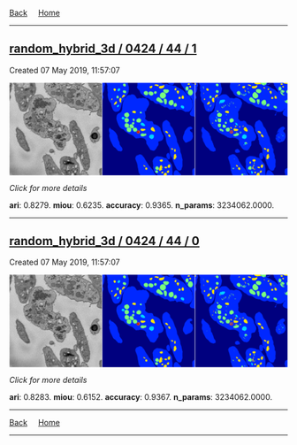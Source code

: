 
[Back](..)&nbsp;&nbsp;&nbsp;&nbsp;&nbsp;[Home](https://leapmanlab.github.io/snapshots)

---

<div class="summary"><a href="1"><h2>random_hybrid_3d / 0424 / 44 / 1</h2></a><p>Created 07 May 2019, 11:57:07
</p><a href="1"><img src="1/media/summary.png" align="center"></a><p>
<i>Click for more details</i>
</p></div>

**ari**: 0.8279. **miou**: 0.6235. **accuracy**: 0.9365. **n_params**: 3234062.0000. 

---

<div class="summary"><a href="0"><h2>random_hybrid_3d / 0424 / 44 / 0</h2></a><p>Created 07 May 2019, 11:57:07
</p><a href="0"><img src="0/media/summary.png" align="center"></a><p>
<i>Click for more details</i>
</p></div>

**ari**: 0.8283. **miou**: 0.6152. **accuracy**: 0.9367. **n_params**: 3234062.0000. 

---

[Back](..)&nbsp;&nbsp;&nbsp;&nbsp;&nbsp;[Home](https://leapmanlab.github.io/snapshots)

---